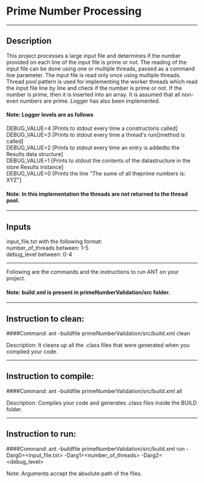 # Prime Number Processing

-----------------------------------------------------------------------
## Description
This project processes a large input file and determines if the number provided on each line of the input file is prime or not. The reading of the input file can be done using one or multiple threads, passed as a command line parameter. The input file is read only once using multiple threads. Thread pool pattern is used for implementing the worker threads which read the input file line by line and check if the number is prime or not. If the number is prime, then it is inserted into an array. It is assumed that all non-even numbers are prime. Logger has also been implemented.
#### Note: Logger levels are as follows
DEBUG_VALUE=4 [Prints to stdout every time a constructoris called]<br/>
DEBUG_VALUE=3 [Prints to stdout every time a thread's run()method is called]<br/>
DEBUG_VALUE=2 [Prints to stdout every time an entry is addedto the Results data structure]<br/>
DEBUG_VALUE=1 [Prints to stdout the contents of the datastructure in the store Results instance]<br/>
DEBUG_VALUE=0 [Prints the line "The sume of all theprime numbers is: XYZ"]<br/>

#### Note: In this implementation the threads are not returned to the thread pool.

-----------------------------------------------------------------------
## Inputs
input_file.txt with the following format: <NUMBER><br/>
number_of_threads between: 1-5<br/>
debug_level between: 0-4

-----------------------------------------------------------------------
Following are the commands and the instructions to run ANT on your project.
#### Note: build.xml is present in primeNumberValidation/src folder.

-----------------------------------------------------------------------
## Instruction to clean:

####Command: ant -buildfile primeNumberValidation/src/build.xml clean

Description: It cleans up all the .class files that were generated when you
compiled your code.

-----------------------------------------------------------------------
## Instruction to compile:

####Command: ant -buildfile primeNumberValidation/src/build.xml all

Description: Compiles your code and generates .class files inside the BUILD folder.

-----------------------------------------------------------------------
## Instruction to run:

####Command: ant -buildfile primeNumberValidation/src/build.xml run -Darg0=<input_file.txt> -Darg1=<number_of_threads> -Darg2=<debug_level>

Note: Arguments accept the absolute path of the files.